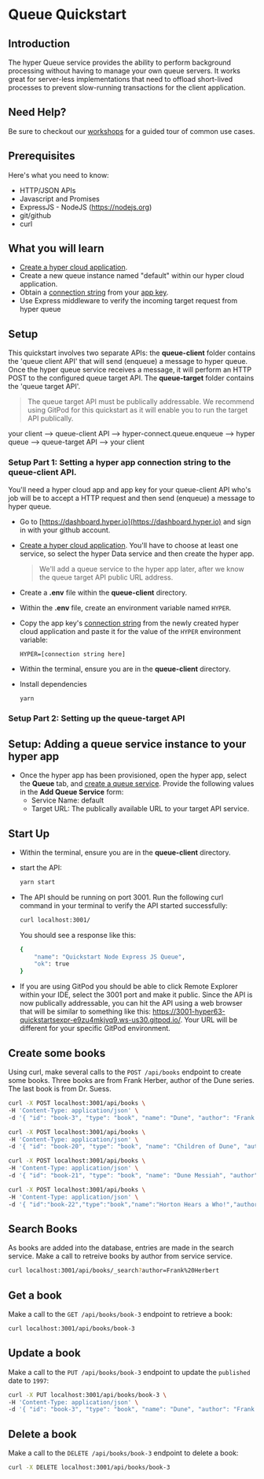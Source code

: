 # Queue Quickstart

## Introduction

The hyper Queue service provides the ability to perform background processing without having to manage your own queue servers. It works great for server-less implementations that need to offload short-lived processes to prevent slow-running transactions for the client application.

## Need Help?

Be sure to checkout our [workshops](https://github.com/hyper63/workshops-expressjs) for a guided tour of common use cases. 

## Prerequisites

Here's what you need to know:

- HTTP/JSON APIs
- Javascript and Promises
- ExpressJS - NodeJS (https://nodejs.org)
- git/github
- curl

## What you will learn

- [Create a hyper cloud application](https://docs.hyper.io/cloud/applications#zl-creating-a-new-hyper-application).
- Create a new queue instance named "default" within our hyper cloud application.
- Obtain a [connection string](https://docs.hyper.io/cloud/app-keys#6s-copying-the-key-secret-and-connection-string) from your [app key](https://docs.hyper.io/cloud/app-keys).
- Use Express middleware to verify the incoming target request from hyper queue

## Setup

This quickstart involves two separate APIs:  the **queue-client** folder contains the 'queue client API' that will send (enqueue) a message to hyper queue.  Once the hyper queue service receives a message, it will perform an HTTP POST to the configured queue target API. The **queue-target** folder contains the 'queue target API'.

> The queue target API must be publically addressable.  We recommend using GitPod for this quickstart as it will enable you to run the target API publically. 

your client --> queue-client API --> hyper-connect.queue.enqueue --> hyper queue  --> queue-target API --> your client

### Setup Part 1: Setting a hyper app connection string to the **queue-client** API.

You'll need a hyper cloud app and app key for your queue-client API who's job will be to accept a HTTP request and then send (enqueue) a message to hyper queue. 

- Go to [https://dashboard.hyper.io](https://dashboard.hyper.io) and sign in with your github account.
- [Create a hyper cloud application](https://docs.hyper.io/cloud/applications#zl-creating-a-new-hyper-application). You'll have to choose at least one service, so select the hyper Data service and then create the hyper app.  

  > We'll add a queue service to the hyper app later, after we know the queue target API public URL address.

- Create a **.env** file within the **queue-client** directory.
- Within the **.env** file, create an environment variable named `HYPER`. 
- Copy the app key's [connection string](https://docs.hyper.io/cloud/app-keys#6s-copying-the-key-secret-and-connection-string) from the newly created hyper cloud application and paste it for the value of the `HYPER` environment variable:

    ```
    HYPER=[connection string here]
    ```

- Within the terminal, ensure you are in the **queue-client** directory.
- Install dependencies 

    ```sh
    yarn
    ```

### Setup Part 2: Setting up the **queue-target** API

## Setup: Adding a queue service instance to your hyper app

- Once the hyper app has been provisioned, open the hyper app, select the **Queue** tab, and [create a queue service](https://docs.hyper.io/cloud/adding-a-queue-service).  Provide the following values in the **Add Queue Service** form:
  - Service Name: default
  - Target URL: The publically available URL to your target API service.

## Start Up

- Within the terminal, ensure you are in the **queue-client** directory.
- start the API:

    ```sh
    yarn start
    ```

- The API should be running on port 3001.  Run the following curl command in your terminal to verify the API started successfully:

    ```sh
    curl localhost:3001/
    ```

    You should see a response like this:

    ```sh
    {
        "name": "Quickstart Node Express JS Queue",
        "ok": true
    }
    ```

- If you are using GitPod you should be able to click Remote Explorer within your IDE, select the 3001 port and make it public.  Since the API is now publically addressable,  you can hit the API using a web browser that will be similar to something like this:  https://3001-hyper63-quickstartsexpr-e9zu4mkjvq9.ws-us30.gitpod.io/.  Your URL will be different for your specific GitPod environment.

## Create some books

Using curl, make several calls to the `POST /api/books` endpoint to create some books.  Three books are from Frank Herber, author of the Dune series.  The last book is from Dr. Suess.


```sh
curl -X POST localhost:3001/api/books \
-H 'Content-Type: application/json' \
-d '{ "id": "book-3", "type": "book", "name": "Dune", "author": "Frank Herbert", "published": "1965" }'
```

```sh
curl -X POST localhost:3001/api/books \
-H 'Content-Type: application/json' \
-d '{ "id": "book-20", "type": "book", "name": "Children of Dune", "author": "Frank Herbert", "published": "1975" }'
```

```sh
curl -X POST localhost:3001/api/books \
-H 'Content-Type: application/json' \
-d '{ "id": "book-21", "type": "book", "name": "Dune Messiah", "author": "Frank Herbert", "published": "1969" }'
```

```sh
curl -X POST localhost:3001/api/books \
-H 'Content-Type: application/json' \
-d '{ "id":"book-22","type":"book","name":"Horton Hears a Who!","author":"Dr. Suess","published":"1955" }'
```

## Search Books

As books are added into the database, entries are made in the search service.  Make a call to retreive books by author from service service.

```sh
curl localhost:3001/api/books/_search?author=Frank%20Herbert 
```

## Get a book

Make a call to the `GET /api/books/book-3` endpoint to retrieve a book:

```sh
curl localhost:3001/api/books/book-3 
```

## Update a book

Make a call to the `PUT /api/books/book-3` endpoint to update the `published` date to `1997`:

```sh
curl -X PUT localhost:3001/api/books/book-3 \
-H 'Content-Type: application/json' \
-d '{ "id": "book-3", "type": "book", "name": "Dune", "author": "Frank Herbert", "published": "1997" }'
```

## Delete a book

Make a call to the `DELETE /api/books/book-3` endpoint to delete a book:

```sh
curl -X DELETE localhost:3001/api/books/book-3
```